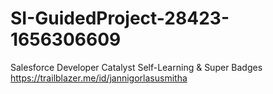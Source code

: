 # SI-GuidedProject-28423-1656306609
Salesforce Developer Catalyst Self-Learning &amp; Super Badges
https://trailblazer.me/id/jannigorlasusmitha
